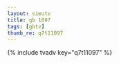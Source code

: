 ```yaml
--- 
layout: sieutv
title: gb 1097
tags: [gbtv]
thumb_re: q7t11097
---
```

{% include tvadv key="q7t11097" %} 
